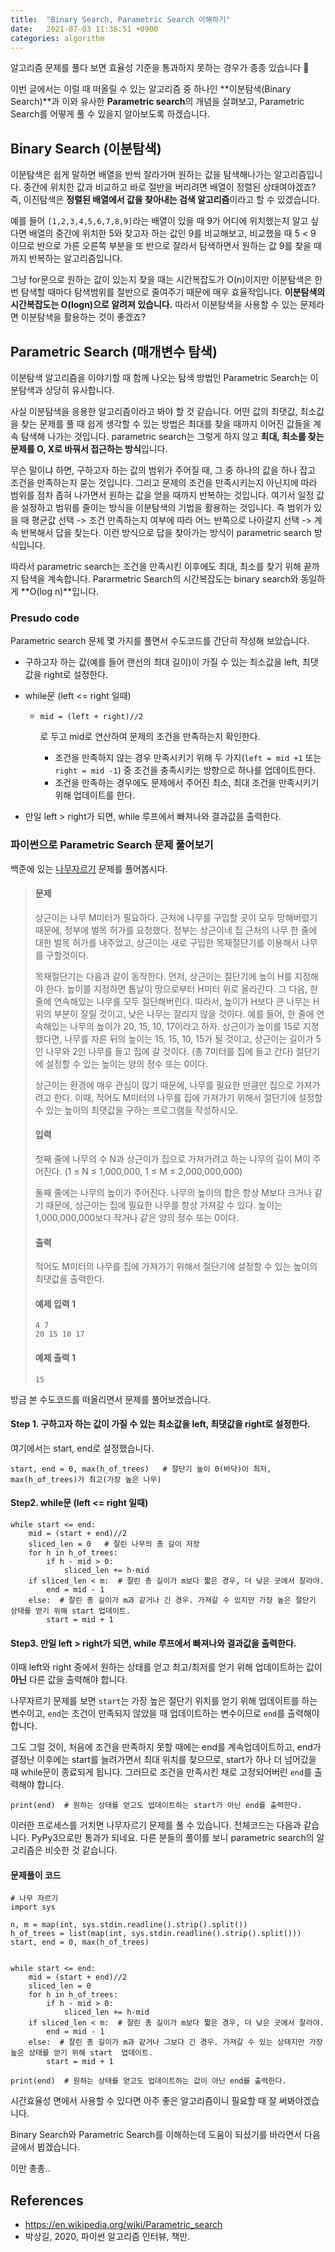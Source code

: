 ```yaml
---
title:  "Binary Search, Parametric Search 이해하기"
date:   2021-07-03 11:36:51 +0900
categories: algorithm
---
```




알고리즘 문제를 풀다 보면 효율성 기준을 통과하지 못하는 경우가 종종 있습니다 🥲

이번 글에서는 이럴 때 떠올릴 수 있는 알고리즘 중 하나인 **이분탐색(Binary Search)**과 이와 유사한 **Parametric search**의 개념을 살펴보고, Parametric Search를 어떻게 풀 수 있을지 알아보도록 하겠습니다.

## Binary Search (이분탐색)

이분탐색은 쉽게 말하면 배열을 반씩 잘라가며 원하는 값을 탐색해나가는 알고리즘입니다. 중간에 위치한 값과 비교하고 바로 절반을 버리려면 배열이 정렬된 상태여야겠죠? 즉, 이진탐색은 **정렬된 배열에서 값을 찾아내는 검색 알고리즘**이라고 할 수 있겠습니다.

예를 들어 `[1,2,3,4,5,6,7,8,9]`라는 배열이 있을 때 9가 어디에 위치했는지 알고 싶다면 배열의 중간에 위치한 5와 찾고자 하는 값인 9를 비교해보고, 비교했을 때 5 < 9 이므로 반으로 가른 오른쪽 부분을 또 반으로 잘라서 탐색하면서 원하는 값 9를 찾을 때까지 반복하는 알고리즘입니다.

그냥 for문으로 원하는 값이 있는지 찾을 때는 시간복잡도가 O(n)이지만 이분탐색은 한 번 탐색할 때마다 탐색범위를 절반으로 줄여주기 때문에 매우 효율적입니다. **이분탐색의 시간복잡도는 O(logn)으로 알려져 있습니다.** 따라서 이분탐색을 사용할 수 있는 문제라면 이분탐색을 활용하는 것이 좋겠죠?

## Parametric Search (매개변수 탐색)

이분탐색 알고리즘을 이야기할 때 함께 나오는 탐색 방법인 Parametric Search는 이분탐색과 상당히 유사합니다.

사실 이분탐색을 응용한 알고리즘이라고 봐야 할 것 같습니다. 어떤 값의 최댓값, 최소값을 찾는 문제를 풀 때 쉽게 생각할 수 있는 방법은 최대를 찾을 때까지 이어진 값들을 계속 탐색해 나가는 것입니다. parametric search는 그렇게 하지 않고 **최대, 최소를 찾는 문제를 O, X로 바꿔서 접근하는 방식**입니다.

무슨 말이냐 하면, 구하고자 하는 값의 범위가 주어질 때, 그 중 하나의 값을 하나 잡고 조건을 만족하는지 묻는 것입니다. 그리고 문제의 조건을 만족시키는지 아닌지에 따라 범위를 점차 좁혀 나가면서 원하는 값을 얻을 때까지 반복하는 것입니다. 여기서 일정 값을 설정하고 범위를 줄이는 방식을 이분탐색의 기법을 활용하는 것입니다. 즉 범위가 있을 때 평균값 선택 -> 조건 만족하는지 여부에 따라 어느 반쪽으로 나아갈지 선택 -> 계속 반복해서 답을 찾는다. 이런 방식으로 답을 찾아가는 방식이 parametric search 방식입니다.

따라서 parametric search는 조건을 만족시킨 이후에도 최대, 최소를 찾기 위해 끝까지 탐색을 계속합니다.
Pararmetric Search의 시간복잡도는 binary search와 동일하게 **O(log n)**입니다.

### Presudo code

Parametric search 문제 몇 가지를 풀면서 수도코드를 간단히 작성해 보았습니다.

- 구하고자 하는 값(예를 들어 랜선의 최대 길이)이 가질 수 있는 최소값을 left, 최댓값을 right로 설정한다.

- while문 (left <= right 일때)

  - ```
    mid = (left + right)//2
    ```

     

    로 두고 mid로 연산하여 문제의 조건을 만족하는지 확인한다.

    - 조건을 만족하지 않는 경우 만족시키기 위해 두 가지(`left = mid +1` 또는 `right = mid -1`) 중 조건을 충족시키는 방향으로 하나를 업데이트한다.
    - 조건을 만족하는 경우에도 문제에서 주어진 최소, 최대 조건을 만족시키기 위해 업데이트를 한다.

- 만일 left > right가 되면, while 루프에서 빠져나와 결과값을 출력한다.

### 파이썬으로 Parametric Search 문제 풀어보기

백준에 있는 [나무자르기](https://www.acmicpc.net/problem/2805) 문제를 풀어봅시다.

> #### 문제
>
> 상근이는 나무 M미터가 필요하다. 근처에 나무를 구입할 곳이 모두 망해버렸기 때문에, 정부에 벌목 허가를 요청했다. 정부는 상근이네 집 근처의 나무 한 줄에 대한 벌목 허가를 내주었고, 상근이는 새로 구입한 목재절단기를 이용해서 나무를 구할것이다.
>
> 목재절단기는 다음과 같이 동작한다. 먼저, 상근이는 절단기에 높이 H를 지정해야 한다. 높이를 지정하면 톱날이 땅으로부터 H미터 위로 올라간다. 그 다음, 한 줄에 연속해있는 나무를 모두 절단해버린다. 따라서, 높이가 H보다 큰 나무는 H 위의 부분이 잘릴 것이고, 낮은 나무는 잘리지 않을 것이다. 예를 들어, 한 줄에 연속해있는 나무의 높이가 20, 15, 10, 17이라고 하자. 상근이가 높이를 15로 지정했다면, 나무를 자른 뒤의 높이는 15, 15, 10, 15가 될 것이고, 상근이는 길이가 5인 나무와 2인 나무를 들고 집에 갈 것이다. (총 7미터를 집에 들고 간다) 절단기에 설정할 수 있는 높이는 양의 정수 또는 0이다.
>
> 상근이는 환경에 매우 관심이 많기 때문에, 나무를 필요한 만큼만 집으로 가져가려고 한다. 이때, 적어도 M미터의 나무를 집에 가져가기 위해서 절단기에 설정할 수 있는 높이의 최댓값을 구하는 프로그램을 작성하시오.
>
> #### 입력
>
> 첫째 줄에 나무의 수 N과 상근이가 집으로 가져가려고 하는 나무의 길이 M이 주어진다. (1 ≤ N ≤ 1,000,000, 1 ≤ M ≤ 2,000,000,000)
>
> 둘째 줄에는 나무의 높이가 주어진다. 나무의 높이의 합은 항상 M보다 크거나 같기 때문에, 상근이는 집에 필요한 나무를 항상 가져갈 수 있다. 높이는 1,000,000,000보다 작거나 같은 양의 정수 또는 0이다.
>
> #### 출력
>
> 적어도 M미터의 나무를 집에 가져가기 위해서 절단기에 설정할 수 있는 높이의 최댓값을 출력한다.
>
> #### 예제 입력 1
>
> ```
> 4 7
> 20 15 10 17
> ```
>
> #### 예제 출력 1
>
> ```
> 15
> ```

방금 본 수도코드를 떠올리면서 문제를 풀어보겠습니다.

#### Step 1. 구하고자 하는 값이 가질 수 있는 최소값을 left, 최댓값을 right로 설정한다.

여기에서는 start, end로 설정했습니다.

```
start, end = 0, max(h_of_trees)   # 절단기 높이 0(바닥)이 최저, max(h_of_trees)가 최고(가장 높은 나무)
```

#### Step2. while문 (left <= right 일때)

```
while start <= end:
    mid = (start + end)//2
    sliced_len = 0   # 잘린 나무의 총 길이 저장
    for h in h_of_trees:
        if h - mid > 0:
            sliced_len += h-mid
    if sliced_len < m:  # 잘린 총 길이가 m보다 짧은 경우, 더 낮은 곳에서 잘라야.
        end = mid - 1
    else:  # 잘린 총 길이가 m과 같거나 긴 경우. 가져갈 수 있지만 가장 높은 절단기 상태를 얻기 위해 start 업데이트.
        start = mid + 1
```

#### Step3. 만일 left > right가 되면, while 루프에서 빠져나와 결과값을 출력한다.

이때 left와 right 중에서 원하는 상태를 얻고 최고/최저를 얻기 위해 업데이트하는 값이 **아닌** 다른 값을 출력해야 합니다.

나무자르기 문제를 보면 `start`는 가장 높은 절단기 위치를 얻기 위해 업데이트를 하는 변수이고, `end`는 조건이 만족되지 않았을 때 업데이트하는 변수이므로 `end`를 출력해야 합니다.

그도 그럴 것이, 처음에 조건을 만족하지 못할 때에는 end를 계속업데이트하고, end가 결정난 이후에는 start를 늘려가면서 최대 위치를 찾으므로, start가 하나 더 넘어갔을 때 while문이 종료되게 됩니다. 그러므로 조건을 만족시킨 채로 고정되어버린 `end`를 출력해야 합니다.

```
print(end)  # 원하는 상태를 얻고도 업데이트하는 start가 아닌 end를 출력한다. 
```

이러한 프로세스를 거치면 나무자르기 문제를 풀 수 있습니다. 전체코드는 다음과 같습니다. PyPy3으로만 통과가 되네요. 다른 분들의 풀이를 보니 parametric search의 알고리즘은 비슷한 것 같습니다.

#### 문제풀이 코드

```
# 나무 자르기
import sys

n, m = map(int, sys.stdin.readline().strip().split())
h_of_trees = list(map(int, sys.stdin.readline().strip().split()))
start, end = 0, max(h_of_trees)


while start <= end:
    mid = (start + end)//2
    sliced_len = 0
    for h in h_of_trees:
        if h - mid > 0:
            sliced_len += h-mid
    if sliced_len < m:  # 잘린 총 길이가 m보다 짧은 경우, 더 낮은 곳에서 잘라야.
        end = mid - 1
    else:  # 잘린 총 길이가 m과 같거나 그보다 긴 경우. 가져갈 수 있는 상태지만 가장 높은 상태를 얻기 위해 start  업데이트.
        start = mid + 1

print(end)  # 원하는 상태를 얻고도 업데이트하는 값이 아닌 end를 출력한다. 
```

시간효율성 면에서 사용할 수 있다면 아주 좋은 알고리즘이니 필요할 때 잘 써봐야겠습니다.

Binary Search와 Parametric Search를 이해하는데 도움이 되셨기를 바라면서 다음 글에서 뵙겠습니다.

이만 총총..

## References

- https://en.wikipedia.org/wiki/Parametric_search
- 박상길, 2020, 파이썬 알고리즘 인터뷰, 책만.

